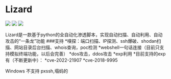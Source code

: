 # Lizard

![](https://img.shields.io/badge/language-python3.x-informational?style=flat&logo=python&logoColor=white&color=2bbc8a)
![](https://img.shields.io/badge/features-convenient-informational?style=flat&color=2bbc8a)
![](https://img.shields.io/badge/--informational?style=flat&logo=Linux&logoColor=white&color=2bbc8a)

Lizard是一款基于python的全自动化渗透脚本，实现自动扫描、自动利用、自动攻击的“一条龙”功能
###支持
*嗅探：端口扫描、IP探测、ssh爆破、shodan扫描、网站目录后台扫描、whois查询，poc检测
*webshell一句话连接（目前只支持模拟终端功能，以后会完善）
*dos攻击，ddos攻击
*exp利用
    *目前支持的exp有（不断更新中）：
    *cve-2022-21907
    *cve-2018-9995

Windows 不支持 pxssh,塌蚂的
